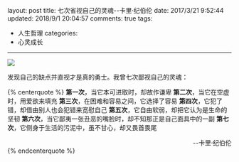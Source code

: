 layout: post
title: 七次省视自己的灵魂--卡里·纪伯伦
date: 2017/3/21 9:52:44
updated: 2018/9/1 20:04:57
comments: true
tags:
- 人生哲理
categories:
- 心灵成长

---
<img src="https://eisenhao.coding.net/p/eisenhao/d/eisenhao/git/raw/master/uploads/Save-your-soul-seven-times.jpg" class="full-image" />

发现自己的缺点并直视才是真的勇士。我曾七次鄙视自己的灵魂：
<!-- more -->

{% centerquote %}
**第一次**，当它本可进取时，却故作谦卑
**第二次**，当它在空虚时，用爱欲来填充
**第三次**，在困难和容易之间，它选择了容易
**第四次**，它犯了错，却借由别人也会犯错来宽慰自己
**第五次**，它自由软弱，却把它认为是生命的坚韧
**第六次**，当它鄙夷一张丑恶的嘴脸时，却不知那正是自己面具中的一副
**第七次**，它侧身于生活的污泥中，虽不甘心，却又畏首畏尾
<div align = right>--卡里·纪伯伦</div>
{% endcenterquote %}
